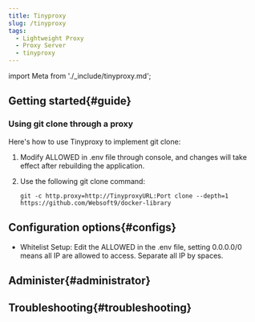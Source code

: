 ```yaml
---
title: Tinyproxy
slug: /tinyproxy
tags:
  - Lightweight Proxy
  - Proxy Server
  - tinyproxy
---
```


import Meta from './_include/tinyproxy.md';

<Meta name="meta" />

## Getting started{#guide}

### Using git clone through a proxy

Here's how to use Tinyproxy to implement git clone: 

1. Modify ALLOWED in .env file through console, and changes will take effect after rebuilding the application.

2. Use the following git clone command:
    ```
    git -c http.proxy=http://TinyproxyURL:Port clone --depth=1 https://github.com/Websoft9/docker-library
    ```


## Configuration options{#configs}

- Whitelist Setup: Edit the ALLOWED in the .env file, setting 0.0.0.0/0 means all IP are allowed to access. Separate all IP by spaces.

## Administer{#administrator}

## Troubleshooting{#troubleshooting}

